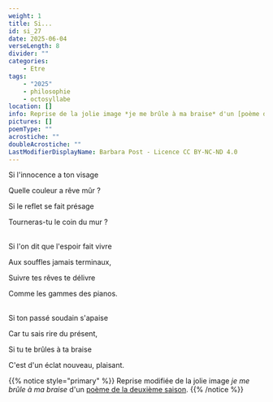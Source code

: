 ```yaml
---
weight: 1
title: Si...
id: si_27
date: 2025-06-04
verseLength: 8
divider: ""
categories:
    - Etre
tags:
    - "2025"
    - philosophie
    - octosyllabe
location: []
info: Reprise de la jolie image *je me brûle à ma braise* d'un [poème de la deuxième saison](../2_deuxieme_saison/passion).
pictures: []
poemType: ""
acrostiche: ""
doubleAcrostiche: ""
LastModifierDisplayName: Barbara Post - Licence CC BY-NC-ND 4.0
---
```

Si l'innocence a ton visage

Quelle couleur a rêve mûr ?

Si le reflet se fait présage

Tourneras-tu le coin du mur ?

 \
Si l'on dit que l'espoir fait vivre

Aux souffles jamais terminaux,

Suivre tes rêves te délivre

Comme les gammes des pianos.

 \
Si ton passé soudain s'apaise

Car tu sais rire du présent,

Si tu te brûles à ta braise

C'est d'un éclat nouveau, plaisant.

{{% notice style="primary" %}}
Reprise modifiée de la jolie image *je me brûle à ma braise* d'un [poème de la deuxième saison](../2_deuxieme_saison/passion).
{{% /notice %}}